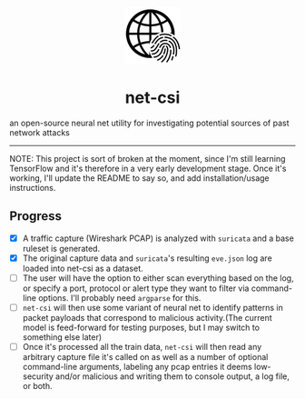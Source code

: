 <p align="center"><img src="assets/logo.png" width=100/></p>
<h1 align="center">net-csi</h1>
<p>an open-source neural net utility for investigating potential sources of past network attacks</p>

<hr>

NOTE: This project is sort of broken at the moment, since I'm still learning TensorFlow and it's therefore in a very early development stage. Once it's working, I'll update the README to say so, and add installation/usage instructions.

Progress
--------
- [x] A traffic capture (Wireshark PCAP) is analyzed with `suricata` and a base ruleset is generated.
- [x] The original capture data and `suricata`'s resulting `eve.json` log are loaded into net-csi as a dataset.
- [ ] The user will have the option to either scan everything based on the log, or specify a port, protocol or alert type they want to filter via command-line options. I'll probably need `argparse` for this.
- [ ] `net-csi` will then use some variant of neural net to identify patterns in packet payloads that correspond to malicious activity.(The current model is feed-forward for testing purposes, but I may switch to something else later)
- [ ] Once it's processed all the train data, `net-csi` will then read any arbitrary capture file it's called on as well as a number of optional command-line arguments, labeling any pcap entries it deems low-security and/or malicious and writing them to console output, a log file, or both.